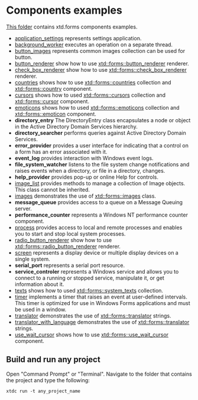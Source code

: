 # Components examples

[This folder](.) contains xtd.forms components examples.

* [application_settings](application_settings/README.md) represents settings application.
* [background_worker](background_worker/README.md) executes an operation on a separate thread.
* [button_images](button_images/README.md) represents common images collection can be used for button.
* [button_renderer](button_renderer/README.md) show how to use [xtd::forms::button_renderer](https://gammasoft71.github.io/xtd/reference_guides/latest/classxtd_1_1forms_1_1button__renderer.html) renderer.
* [check_box_renderer](check_box_renderer/README.md) show how to use [xtd::forms::check_box_renderer](https://gammasoft71.github.io/xtd/reference_guides/latest/classxtd_1_1forms_1_1check__box__renderer.html) renderer.
* [countries](countries/README.md) shows how to use [xtd::forms::countries](https://gammasoft71.github.io/xtd/reference_guides/latest/classxtd_1_1forms_1_1countries.html) collection and [xtd::forms::country](https://gammasoft71.github.io/xtd/reference_guides/latest/classxtd_1_1forms_1_1country.html) component.
* [cursors](cursors/README.md) shows how to used [xtd::forms::cursors](https://gammasoft71.github.io/xtd/reference_guides/latest/classxtd_1_1forms_1_1cursors.html) collection and [xtd::forms::cursor](https://gammasoft71.github.io/xtd/reference_guides/latest/classxtd_1_1forms_1_1cursor.html) component.
* [emoticons](emoticons/README.md) shows how to used [xtd::forms::emoticons](https://gammasoft71.github.io/xtd/reference_guides/latest/classxtd_1_1forms_1_1emoticons.html) collection and [xtd::forms::emoticon](https://gammasoft71.github.io/xtd/reference_guides/latest/classxtd_1_1forms_1_1emoticon.html) component.
* **directory_entry** The DirectoryEntry class encapsulates a node or object in the Active Directory Domain Services hierarchy.
* **directory_searcher** performs queries against Active Directory Domain Services.
* **error_provider** provides a user interface for indicating that a control on a form has an error associated with it.
* **event_log** provides interaction with Windows event logs.
* **file_system_watcher** listens to the file system change notifications and raises events when a directory, or file in a directory, changes.
* **help_provider** provides pop-up or online Help for controls.
* [image_list](image_list/README.md) provides methods to manage a collection of Image objects. This class cannot be inherited.
* [images](images/README.md) demonstrates the use of [xtd::forms::images](https://gammasoft71.github.io/xtd/reference_guides/latest/classxtd_1_1forms_1_1images.html) class.
* **message_queue** provides access to a queue on a Message Queuing server.
* **performance_counter** represents a Windows NT performance counter component.
* [process](process_form/README.md) provides access to local and remote processes and enables you to start and stop local system processes.
* [radio_button_renderer](radio_button_renderer/README.md) show how to use [xtd::forms::radio_button_renderer](https://gammasoft71.github.io/xtd/reference_guides/latest/classxtd_1_1forms_1_1radio__button__renderer.html) renderer.
* [screen](screen/README.md) represents a display device or multiple display devices on a single system.
* **serial_port** represents a serial port resource.
* **service_controler** represents a Windows service and allows you to connect to a running or stopped service, manipulate it, or get information about it.
* [texts](texts/README.md) shows how to used [xtd::forms::system_texts](https://gammasoft71.github.io/xtd/reference_guides/latest/classxtd_1_1forms_1_1system__texts.html) collection.
* [timer](forms_timer/README.md) implements a timer that raises an event at user-defined intervals. This timer is optimized for use in Windows Forms applications and must be used in a window.
* [translator](translator/README.md) demonstrates the use of [xtd::forms::translator](https://gammasoft71.github.io/xtd/reference_guides/latest/classxtd_1_1translator.html) strings.
* [translator_with_language](translator_with_language/README.md) demonstrates the use of [xtd::forms::translator](https://gammasoft71.github.io/xtd/reference_guides/latest/classxtd_1_1translator.html) strings.
* [use_wait_cursor](use_wait_cursor/README.md) shows how to use [xtd::forms::use_wait_cursor](https://gammasoft71.github.io/xtd/reference_guides/latest/classxtd_1_1forms_1_1application.html#a70a9b0d8fd502111b7f4bba193135c46) component.

## Build and run any project

Open "Command Prompt" or "Terminal". Navigate to the folder that contains the project and type the following:

```shell
xtdc run -t any_project_name
```
